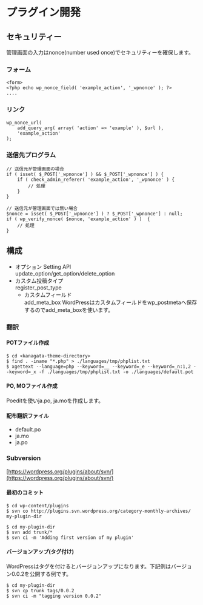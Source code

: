 # プラグイン開発

## セキュリティー

管理画面の入力はnonce(number used once)でセキュリティーを確保します。


### フォーム

	<form>
	<?php echo wp_nonce_field( 'example_action', '_wpnonce' ); ?>
	....

### リンク

	wp_nonce_url(
		add_query_arg( array( 'action' => 'example' ), $url ),
		'example_action'
	);

### 送信先プログラム

	// 送信元が管理画面の場合
	if ( isset( $_POST['_wpnonce'] ) && $_POST['_wpnonce'] ) {
		if ( check_admin_referer( 'example_action', '_wpnonce' ) {
			// 処理
		}
	}

	// 送信元が管理画面では無い場合
	$nonce = isset( $_POST['_wpnonce'] ) ? $_POST['_wpnonce'] : null;
	if ( wp_verify_nonce( $nonce, 'example_action' ) )  {
		// 処理
	}


## 構成

* オプション Setting API  
	update_option/get_option/delete_option
* カスタム投稿タイプ  
  register_post_type
	+ カスタムフィールド  
	  add_meta_box WordPressはカスタムフィールドをwp_postmetaへ保存するのでadd_meta_boxを使います。

### 翻訳

#### POTファイル作成

	$ cd <kanagata-theme-directory>
	$ find . -iname "*.php" > ./languages/tmp/phplist.txt
	$ xgettext --language=php --keyword=__ --keyword=_e --keyword=_n:1,2 --keyword=_x -f ./languages/tmp/phplist.txt -o ./languages/default.pot

#### PO, MOファイル作成

Poeditを使いja.po, ja.moを作成します。

#### 配布翻訳ファイル

* default.po
* ja.mo
* ja.po

### Subversion

[https://wordpress.org/plugins/about/svn/](https://wordpress.org/plugins/about/svn/)

#### 最初のコミット

	$ cd wp-content/plugins
	$ svn co http://plugins.svn.wordpress.org/category-monthly-archives/ my-plugin-dir
	
	$ cd my-plugin-dir
	$ svn add trunk/*
	$ svn ci -m 'Adding first version of my plugin'

#### バージョンアップ(タグ付け)

WordPressはタグを付けるとバージョンアップになります。下記例はバージョン0.0.2を公開する例です。

	$ cd my-plugin-dir
	$ svn cp trunk tags/0.0.2
	$ svn ci -m "tagging version 0.0.2"